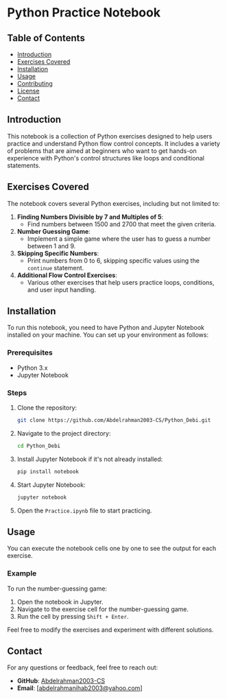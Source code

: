 
# Python Practice Notebook

## Table of Contents
- [Introduction](#introduction)
- [Exercises Covered](#exercises-covered)
- [Installation](#installation)
- [Usage](#usage)
- [Contributing](#contributing)
- [License](#license)
- [Contact](#contact)

## Introduction

This notebook is a collection of Python exercises designed to help users practice and understand Python flow control concepts. It includes a variety of problems that are aimed at beginners who want to get hands-on experience with Python's control structures like loops and conditional statements.

## Exercises Covered

The notebook covers several Python exercises, including but not limited to:

1. **Finding Numbers Divisible by 7 and Multiples of 5**:
   - Find numbers between 1500 and 2700 that meet the given criteria.
2. **Number Guessing Game**:
   - Implement a simple game where the user has to guess a number between 1 and 9.
3. **Skipping Specific Numbers**:
   - Print numbers from 0 to 6, skipping specific values using the `continue` statement.
4. **Additional Flow Control Exercises**:
   - Various other exercises that help users practice loops, conditions, and user input handling.

## Installation

To run this notebook, you need to have Python and Jupyter Notebook installed on your machine. You can set up your environment as follows:

### Prerequisites

- Python 3.x
- Jupyter Notebook

### Steps

1. Clone the repository:
   ```bash
   git clone https://github.com/Abdelrahman2003-CS/Python_Debi.git
   ```
2. Navigate to the project directory:
   ```bash
   cd Python_Debi
   ```
3. Install Jupyter Notebook if it's not already installed:
   ```bash
   pip install notebook
   ```
4. Start Jupyter Notebook:
   ```bash
   jupyter notebook
   ```
5. Open the `Practice.ipynb` file to start practicing.

## Usage

You can execute the notebook cells one by one to see the output for each exercise. 

### Example

To run the number-guessing game:
1. Open the notebook in Jupyter.
2. Navigate to the exercise cell for the number-guessing game.
3. Run the cell by pressing `Shift + Enter`.

Feel free to modify the exercises and experiment with different solutions.


## Contact

For any questions or feedback, feel free to reach out:

- **GitHub**: [Abdelrahman2003-CS](https://github.com/Abdelrahman2003-CS)
- **Email**: [abdelrahmanihab2003@yahoo.com]
